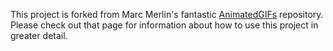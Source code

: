 This project is forked from Marc Merlin's fantastic [AnimatedGIFs](https://github.com/marcmerlin/AnimatedGIFs) repository. Please check out that page for information about how to use this project in greater detail.
